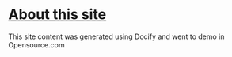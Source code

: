 <div class = "centered"><h1><u class="notcolored">About this site</u></h1></div>

This site content was generated using Docify and went to demo in Opensource.com
